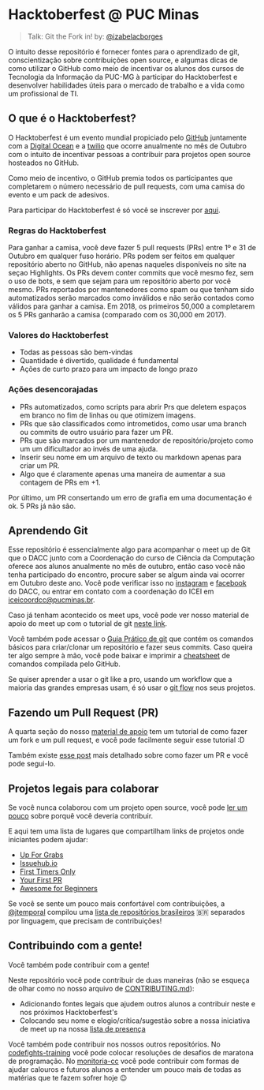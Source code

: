 # Hacktoberfest @ PUC Minas

> Talk: Git the Fork in! by: [@izabelacborges](https://github.com/izabelacborges)

O intuito desse repositório é fornecer fontes para o aprendizado de git, conscientização sobre contribuições open source, e algumas dicas de como utilizar o GitHub como meio de incentivar os alunos dos cursos de Tecnologia da Informação da PUC-MG à participar do Hacktoberfest e desenvolver habilidades úteis para o mercado de trabalho e a vida como um profissional de TI.

## O que é o Hacktoberfest?

O Hacktoberfest é um evento mundial propiciado pelo [GitHub](https://github.com/) juntamente com a [Digital Ocean](https://www.digitalocean.com/) e a [twilio](https://www.twilio.com/) que ocorre anualmente no mês de Outubro com o intuito de incentivar pessoas a contribuir para projetos open source hosteados no GitHub.

Como meio de incentivo, o GitHub premia todos os participantes que completarem o número necessário de pull requests, com uma camisa do evento e um pack de adesivos.

Para participar do Hacktoberfest é só você se inscrever por [aqui](https://hacktoberfest.digitalocean.com/sign_up/register).

### Regras do Hacktoberfest

Para ganhar a camisa, você deve fazer 5 pull requests (PRs) entre 1º e 31 de Outubro em qualquer fuso horário. PRs podem ser feitos em qualquer repositório aberto no GitHub, não apenas naqueles disponíveis no site na seçao Highlights. Os PRs devem conter commits que você mesmo fez, sem o uso de bots, e sem que sejam para um repositório aberto por você mesmo. PRs reportados por mantenedores como spam ou que tenham sido automatizados serão marcados como inválidos e não serão contados como válidos para ganhar a camisa. Em 2018, os primeiros 50,000 a completarem os 5 PRs ganharão a camisa (comparado com os 30,000 em 2017).

### Valores do Hacktoberfest

- Todas as pessoas são bem-vindas
- Quantidade é divertido, qualidade é fundamental
- Ações de curto prazo para um impacto de longo prazo

### Ações desencorajadas

- PRs automatizados, como scripts para abrir Prs que deletem espaços em branco no fim de linhas ou que otimizem imagens.
- PRs que são classificados como intrometidos, como usar uma branch ou commits de outro usuário para fazer um PR.
- PRs que são marcados por um mantenedor de repositório/projeto como um um dificultador ao invés de uma ajuda.
- Inserir seu nome em um arquivo de texto ou markdown apenas para criar um PR.
- Algo que é claramente apenas uma maneira de aumentar a sua contagem de PRs em +1.

Por último, um PR consertando um erro de grafia em uma documentação é ok. 5 PRs já não são.

## Aprendendo Git

Esse repositório é essencialmente algo para acompanhar o meet up de Git que o DACC junto com a Coordenação do curso de Ciência da Computação oferece aos alunos anualmente no mês de outubro, então caso você não tenha participado do encontro, procure saber se algum ainda vai ocorrer em Outubro deste ano. Você pode verificar isso no [instagram]() e [facebook]() do DACC, ou entrar em contato com a coordenação do ICEI em [iceicoordcc@pucminas.br](mailto:iceicoordcc@pucminas.br).

Caso já tenham acontecido os meet ups, você pode ver nosso material de apoio do meet up com o tutorial de git [neste link](https://bit.ly/hacktoberfest2018PUCMG).

Você também pode acessar o [Guia Prático de git](http://rogerdudler.github.io/git-guide/index.pt_BR.html) que contém os comandos básicos para criar/clonar um repositório e fazer seus commits. Caso queira ter algo sempre à mão, você pode baixar e imprimir a [cheatsheet](https://services.github.com/on-demand/downloads/pt_BR/github-git-cheat-sheet.pdf) de comandos compilada pelo GitHub.

Se quiser aprender a usar o git like a pro, usando um workflow que a maioria das grandes empresas usam, é só usar o [git flow](https://danielkummer.github.io/git-flow-cheatsheet/index.pt_BR.html) nos seus projetos.

## Fazendo um Pull Request (PR)

A quarta seção do nosso [material de apoio](https://bit.ly/hacktoberfest2018PUCMG) tem um tutorial de como fazer um fork e um pull request, e você pode facilmente seguir esse tutorial :D

Também existe [esse post](https://blog.da2k.com.br/2015/02/04/git-e-github-do-clone-ao-pull-request/) mais detalhado sobre como fazer um PR e você pode segui-lo.

## Projetos legais para colaborar

Se você nunca colaborou com um projeto open source, você pode [ler um pouco](https://opensource.guide/how-to-contribute/) sobre porquê você deveria contribuir.

E aqui tem uma lista de lugares que compartilham links de projetos onde iniciantes podem ajudar:

- [Up For Grabs](https://up-for-grabs.net/)
- [Issuehub.io](http://issuehub.io/)
- [First Timers Only](https://twitter.com/first_tmrs_only)
- [Your First PR](http://yourfirstpr.github.io/)
- [Awesome for Beginners](https://github.com/mungell/awesome-for-beginners)

Se você se sente um pouco mais confortável com contribuições, a [@jtemporal](https://github.com/jtemporal) compilou uma [lista de repositórios brasileiros](https://medium.com/@jessicatemporal/projetos-brasileiros-para-contribuir-nesse-hacktoberfest-vers%C3%A3o-2018-4925959b9411) 🇧🇷 separados por linguagem, que precisam de contribuições!

## Contribuindo com a gente!

Você também pode contribuir com a gente! 

Neste repositório você pode contribuir de duas maneiras (não se esqueça de olhar como no nosso arquivo de [CONTRIBUTING.md]()):

- Adicionando fontes legais que ajudem outros alunos a contribuir neste e nos próximos Hacktoberfest's
- Colocando seu nome e elogio/crítica/sugestão sobre a nossa iniciativa de meet up na nossa [lista de presença]()

Você também pode contribuir nos nossos outros repositórios. No [codefights-training]() você pode colocar resoluções de desafios de maratona de programação. No [monitoria-cc]() você pode contribuir com formas de ajudar calouros e futuros alunos  a entender um pouco mais de todas as matérias que te fazem sofrer hoje 😉

